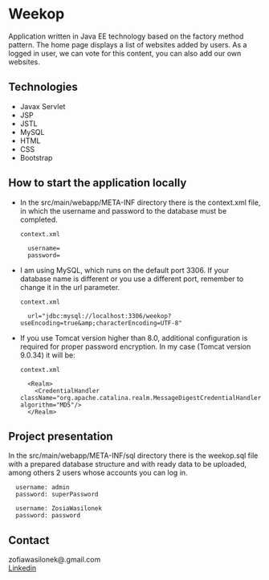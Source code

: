 # Weekop

Application written in Java EE technology based on the factory method pattern.
The home page displays a list of websites added by users. As a logged in user, we can vote for this content,
you can also add our own websites.


## Technologies

* Javax Servlet
* JSP 
* JSTL
* MySQL
* HTML
* CSS
* Bootstrap


## How to start the application locally

* In the src/main/webapp/META-INF directory there is the context.xml file, in which the username and password
 to the database must be completed.
 
    ```
    context.xml 
    
      username=
      password=
    
    ```  

* I am using MySQL, which runs on the default port 3306. If your database name is different or you use a different port,
 remember to change it in the url parameter.
 
    ```
    context.xml 
    
      url="jdbc:mysql://localhost:3306/weekop?useEncoding=true&amp;characterEncoding=UTF-8"
    
    ```

* If you use Tomcat version higher than 8.0, additional configuration 
 is required for proper password encryption. In my case (Tomcat version 9.0.34) it will be:

    ```
    context.xml
    
      <Realm>
        <CredentialHandler className="org.apache.catalina.realm.MessageDigestCredentialHandler" algorithm="MD5"/>
      </Realm>
    ```


## Project presentation

In the src/main/webapp/META-INF/sql directory there is the weekop.sql file with a prepared database structure 
and with ready data to be uploaded, among others 2 users whose accounts you can log in.

```
  username: admin
  password: superPassword
```

```
  username: ZosiaWasilonek
  password: password
```


## Contact 

zofiawasilonek@.gmail.com<br>
<a href="https://www.linkedin.com/in/zofia-wasilonek/">Linkedin</a>